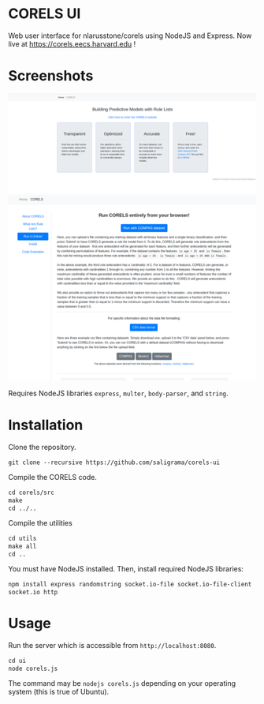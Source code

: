 # CORELS UI
Web user interface for nlarusstone/corels using NodeJS and Express. Now live at https://corels.eecs.harvard.edu !

# Screenshots
![Home page](https://github.com/saligrama/corels-ui/raw/master/home.png "Home page")
![Run It! page](https://github.com/saligrama/corels-ui/raw/master/run.png "Run It! page")

Requires NodeJS libraries `express`, `multer`, `body-parser`, and `string`.

# Installation
Clone the repository.

    git clone --recursive https://github.com/saligrama/corels-ui

Compile the CORELS code.

    cd corels/src
    make
    cd ../..
 
Compile the utilities

    cd utils
    make all
    cd ..

You must have NodeJS installed. Then, install required NodeJS libraries:

    npm install express randomstring socket.io-file socket.io-file-client socket.io http

# Usage

Run the server which is accessible from `http://localhost:8080`.

    cd ui
    node corels.js

The command may be `nodejs corels.js` depending on your operating system (this is true of Ubuntu).
